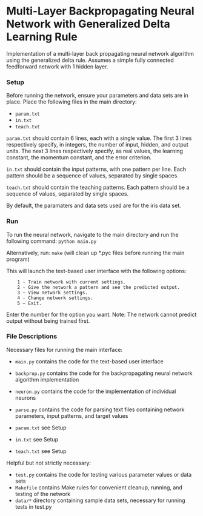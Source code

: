 # Multi-Layer Backpropagating Neural Network with Generalized Delta Learning Rule

Implementation of a multi-layer back propagating neural network algorithm using the generalized delta rule. Assumes a simple fully connected feedforward network with 1 hidden layer.


### Setup
Before running the network, ensure your parameters and data sets are in place. Place the following files in the main directory:
- `param.txt`
- `in.txt`
- `teach.txt`

`param.txt` should contain 6 lines, each with a single value. The first 3 lines respectively specify, in integers, the number of input, hidden, and output units. The next 3 lines respectively specify, as real values, the learning constant, the momentum constant, and the error criterion.

`in.txt` should contain the input patterns, with one pattern per line. Each pattern should be a sequence of values, separated by single spaces.

`teach.txt` should contain the teaching patterns. Each pattern should be a sequence of values, separated by single spaces.

By default, the paramaters and data sets used are for the iris data set.


### Run
To run the neural network, navigate to the main directory and run the following command: 
	`python main.py`

Alternatively, run:
	`make`
(will clean up *.pyc files before running the main program)

This will launch the text-based user interface with the following options:
```
	1 - Train network with current settings.
	2 - Give the network a pattern and see the predicted output.
	3 – View network settings.
	4 - Change network settings.
	5 – Exit.
```

Enter the number for the option you want. Note: The network cannot predict output without being trained first.


### File Descriptions
Necessary files for running the main interface:
- `main.py` 	contains the code for the text-based user interface
- `backprop.py`	contains the code for the backpropagating neural network algorithm implementation
- `neuron.py`	contains the code for the implementation of individual neurons
- `parse.py`	contains the code for parsing text files containing network parameters, input patterns, and target values

- `param.txt` 	see Setup
- `in.txt` 	see Setup
- `teach.txt` 	see Setup

Helpful but not strictly necessary:
- `test.py` 	contains the code for testing various parameter values or data sets
- `Makefile` 	contains Make rules for convenient cleanup, running, and testing of the network
- `data/*` 	directory containing sample data sets, necessary for running tests in test.py
